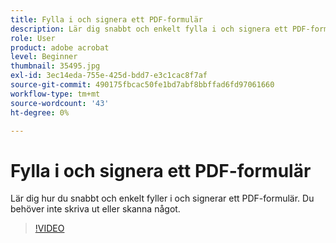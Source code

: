 ```yaml
---
title: Fylla i och signera ett PDF-formulär
description: Lär dig snabbt och enkelt fylla i och signera ett PDF-formulär
role: User
product: adobe acrobat
level: Beginner
thumbnail: 35495.jpg
exl-id: 3ec14eda-755e-425d-bdd7-e3c1cac8f7af
source-git-commit: 490175fbcac50fe1bd7abf8bbffad6fd97061660
workflow-type: tm+mt
source-wordcount: '43'
ht-degree: 0%

---
```


# Fylla i och signera ett PDF-formulär

Lär dig hur du snabbt och enkelt fyller i och signerar ett PDF-formulär. Du behöver inte skriva ut eller skanna något.

>[!VIDEO](https://video.tv.adobe.com/v/35495?hidetitle=true)
